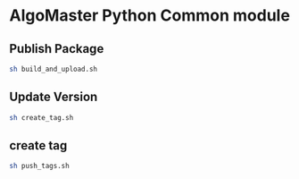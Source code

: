 # AlgoMaster Python Common module

## Publish Package
```bash
sh build_and_upload.sh
```

## Update Version
```bash
sh create_tag.sh
```
## create tag
```bash
sh push_tags.sh
```

